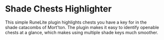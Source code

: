 # Shade Chests Highlighter
This simple RuneLite plugin highlights chests you have a key for in the shade catacombs of Mort'ton. The plugin
makes it easy to identify openable chests at a glance, which makes using multiple shade keys much smoother.
